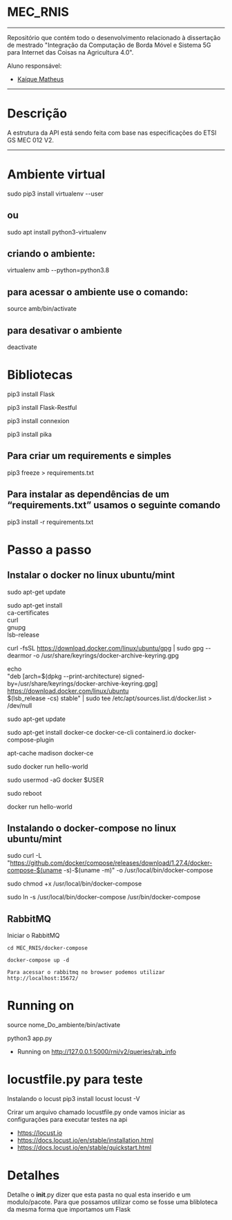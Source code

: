 # MEC_RNIS

---
Repositório que contém todo o desenvolvimento relacionado à dissertação de mestrado "Integração da Computação de Borda Móvel e Sistema 5G para Internet das Coisas na Agricultura 4.0". 

Aluno responsável:
* [Kaíque Matheus](http://lattes.cnpq.br/9539570966327546)


---
# Descrição

A estrutura da API está sendo feita com base nas especificações do ETSI GS MEC 012 V2.

---

# Ambiente virtual

sudo pip3 install virtualenv  --user

 ## ou

sudo apt install python3-virtualenv

## criando o ambiente:

virtualenv amb --python=python3.8

## para acessar o ambiente use o comando:

source amb/bin/activate

## para desativar o ambiente

deactivate

# Bibliotecas

pip3 install Flask

pip3 install Flask-Restful

pip3 install connexion

pip3 install pika

## Para criar um requirements e simples

pip3 freeze > requirements.txt

## Para instalar as dependências de um “requirements.txt” usamos o seguinte comando

pip3 install -r requirements.txt

# Passo a passo

## Instalar o docker no linux ubuntu/mint

sudo apt-get update

sudo apt-get install \
    ca-certificates \
    curl \
    gnupg \
    lsb-release

curl -fsSL https://download.docker.com/linux/ubuntu/gpg | sudo gpg --dearmor -o /usr/share/keyrings/docker-archive-keyring.gpg

echo \
  "deb [arch=$(dpkg --print-architecture) signed-by=/usr/share/keyrings/docker-archive-keyring.gpg] https://download.docker.com/linux/ubuntu \
  $(lsb_release -cs) stable" | sudo tee /etc/apt/sources.list.d/docker.list > /dev/null

sudo apt-get update

sudo apt-get install docker-ce docker-ce-cli containerd.io docker-compose-plugin

apt-cache madison docker-ce

sudo docker run hello-world

sudo usermod -aG docker $USER

sudo reboot

docker run hello-world

## Instalando o docker-compose no linux ubuntu/mint

sudo curl -L "https://github.com/docker/compose/releases/download/1.27.4/docker-compose-$(uname -s)-$(uname -m)" -o /usr/local/bin/docker-compose

sudo chmod +x /usr/local/bin/docker-compose

sudo ln -s /usr/local/bin/docker-compose /usr/bin/docker-compose

## RabbitMQ

Iniciar o RabbitMQ
 
    cd MEC_RNIS/docker-compose
  
    docker-compose up -d

    Para acessar o rabbitmq no browser podemos utilizar http://localhost:15672/

# Running on 

source nome_Do_ambiente/bin/activate

python3 app.py

- Running on http://127.0.0.1:5000/rni/v2/queries/rab_info


# locustfile.py para teste
   Instalando o locust
      pip3 install locust
      locust -V

   Crirar um arquivo chamado locustfile.py onde vamos iniciar as configurações para executar testes na api
   - https://locust.io
   - https://docs.locust.io/en/stable/installation.html
   - https://docs.locust.io/en/stable/quickstart.html
   

# Detalhes

Detalhe o __init__.py dizer que esta pasta no qual esta inserido e um modulo/pacote. Para que possamos utilizar como se fosse uma blibloteca da mesma forma que importamos um Flask
